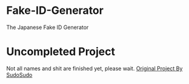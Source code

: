 # Fake-ID-Generator
The Japanese Fake ID Generator



# Uncompleted Project
Not all names and shit are finished yet, please wait.
[Original Project By SudoSudo](github.com/sudosudo/Fake-ID-Generator)
